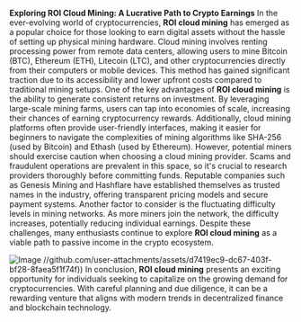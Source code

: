 **Exploring ROI Cloud Mining: A Lucrative Path to Crypto Earnings**
In the ever-evolving world of cryptocurrencies, **ROI cloud mining** has emerged as a popular choice for those looking to earn digital assets without the hassle of setting up physical mining hardware. Cloud mining involves renting processing power from remote data centers, allowing users to mine Bitcoin (BTC), Ethereum (ETH), Litecoin (LTC), and other cryptocurrencies directly from their computers or mobile devices. This method has gained significant traction due to its accessibility and lower upfront costs compared to traditional mining setups.
One of the key advantages of **ROI cloud mining** is the ability to generate consistent returns on investment. By leveraging large-scale mining farms, users can tap into economies of scale, increasing their chances of earning cryptocurrency rewards. Additionally, cloud mining platforms often provide user-friendly interfaces, making it easier for beginners to navigate the complexities of mining algorithms like SHA-256 (used by Bitcoin) and Ethash (used by Ethereum).
However, potential miners should exercise caution when choosing a cloud mining provider. Scams and fraudulent operations are prevalent in this space, so it's crucial to research providers thoroughly before committing funds. Reputable companies such as Genesis Mining and Hashflare have established themselves as trusted names in the industry, offering transparent pricing models and secure payment systems.
Another factor to consider is the fluctuating difficulty levels in mining networks. As more miners join the network, the difficulty increases, potentially reducing individual earnings. Despite these challenges, many enthusiasts continue to explore **ROI cloud mining** as a viable path to passive income in the crypto ecosystem.

![Image](https://github.com/user-attachments/assets/d7419ec9-dc67-403f-bf28-8faea5f1f74f)
 //github.com/user-attachments/assets/d7419ec9-dc67-403f-bf28-8faea5f1f74f))
In conclusion, **ROI cloud mining** presents an exciting opportunity for individuals seeking to capitalize on the growing demand for cryptocurrencies. With careful planning and due diligence, it can be a rewarding venture that aligns with modern trends in decentralized finance and blockchain technology.
